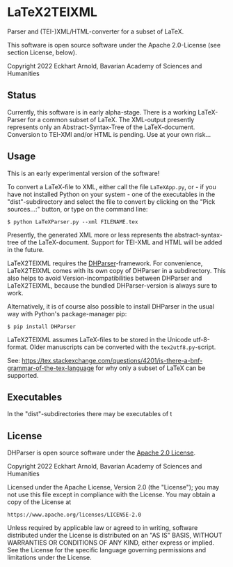 LaTeX2TEIXML
============

Parser and (TEI-)XML/HTML-converter for a subset of LaTeX.

This software is open source software under the Apache 2.0-License (see section License, below).

Copyright 2022  Eckhart Arnold, Bavarian Academy of Sciences and Humanities

Status
------

Currently, this software is in early alpha-stage. There is a working LaTeX-Parser
for a common subset of LaTeX. The XML-output presently represents only an Abstract-Syntax-Tree
of the LaTeX-document. Conversion to TEI-XMl and/or HTML is pending. Use at your own risk...

Usage
-----

This is an early experimental version of the software!

To convert a LaTeX-file to XML, either call the file `LaTeXApp.py`, 
or - if you have not installed Python on your system - one of the 
executables in the "dist"-subdirectory and select
the file to convert by clicking on the "Pick sources...:" button, or
type on the command line:

    $ python LaTeXParser.py --xml FILENAME.tex

Presently, the generated XML more or 
less represents the abstract-syntax-tree of the LaTeX-document. 
Support for TEI-XML and HTML will be added in the future.

LaTeX2TEIXML requires the [DHParser](https://gitlab.lrz.de/badw-it/DHParser)-framework. 
For convenience, LaTeX2TEIXML comes with its own copy of DHParser in a subdirectory.
This also helps to avoid Version-incompatibilities between DHParser and LaTeX2TEIXML,
because the bundled DHParser-version is always sure to work.

Alternatively, it is of course also possible to install DHParser in the usual way
with Python's package-manager pip:

    $ pip install DHParser

LaTeX2TEIXML assumes LaTeX-files to be stored in the Unicode utf-8-format. Older manuscripts
can be converted with the `tex2utf8.py`-script. 

See: https://tex.stackexchange.com/questions/4201/is-there-a-bnf-grammar-of-the-tex-language 
for why only a subset of LaTeX can be supported. 

Executables
-----------

In the "dist"-subdirectories there may be executables of t

License
-------

DHParser is open source software under the [Apache 2.0 License](https://www.apache.org/licenses/LICENSE-2.0).

Copyright 2022  Eckhart Arnold, Bavarian Academy of Sciences and Humanities

Licensed under the Apache License, Version 2.0 (the "License");
you may not use this file except in compliance with the License.
You may obtain a copy of the License at

    https://www.apache.org/licenses/LICENSE-2.0

Unless required by applicable law or agreed to in writing, software
distributed under the License is distributed on an "AS IS" BASIS,
WITHOUT WARRANTIES OR CONDITIONS OF ANY KIND, either express or implied.
See the License for the specific language governing permissions and
limitations under the License.
